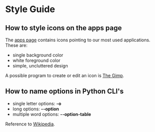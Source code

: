 # Style Guide

## How to style icons on the apps page

The [apps page][apps page] contains icons pointing to our most used applications. These are:

* single background color
* white foreground color
* simple, uncluttered design

A possible program to create or edit an icon is [The Gimp][gimp].

## How to name options in Python CLI's

* single letter options: **-o**
* long options: **--option**
* multiple word options: **--option-table**

Reference to [Wikipedia][wikipedia].

[apps page]: https://clinical.scilifelab.se/apps
[gimp]: https://www.gimp.org
[wikipedia]: https://en.wikipedia.org/wiki/Command-line_interface#Option_conventions_in_Unix-like_systems 

